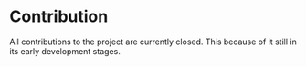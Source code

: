 # Contribution

All contributions to the project are currently closed. 
This because of it still in its early development stages.
